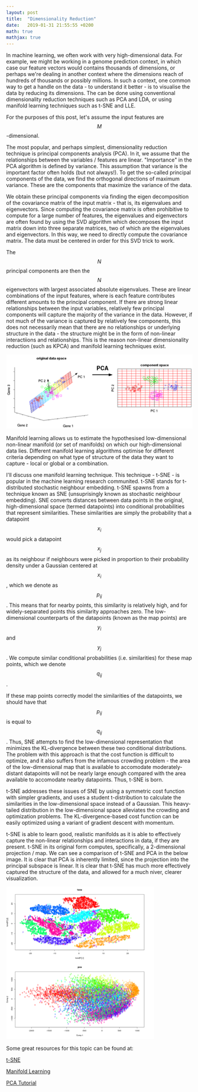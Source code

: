 ```yaml
---
layout: post
title:  "Dimensionality Reduction"
date:   2019-01-31 21:55:55 +0200
math: true
mathjax: true
---
```



In machine learning, we often work with very high-dimensional data. For example, we might be working in a genome prediction context, in which case our feature vectors would contains thousands of dimensions, or perhaps we're dealing in another context where the dimensions reach of hundreds of thousands or possibly millions. In such a context, one common way to get a handle on the data - to understand it better - is to visualise the data by reducing its dimensions. The can be done using conventional dimensionality reduction techniques such as PCA and LDA, or using manifold learning techniques such as t-SNE and LLE.

For the purposes of this post, let's assume the input features are $$ M $$-dimensional.

The most popular, and perhaps simplest, dimensionality reduction technique is principal components analysis (PCA). In it, we assume that the relationships between the variables / features are linear. "Importance" in the PCA algorithm is defined by variance. This assumption that variance is the important factor often holds (but not always!). To get the so-called principal components of the data, we find the orthogonal directions of maximum variance. These are the components that maximize the variance of the data.

We obtain these principal components via finding the eigen decomposition of the covariance matrix of the input matrix - that is, its eigenvalues and eigenvectors. Since computing the covariance matrix is often prohibitive to compute for a large number of features, the eigenvalues and eigenvectors are often found by using the SVD algorithm which decomposes the input matrix down into three separate matrices, two of which are the eigenvalues and eigenvectors. In this way, we need to directly compute the covariance matrix. The data must be centered in order for this SVD trick to work.

The $$ N $$ principal components are then the $$ N $$ eigenvectors with largest associated absolute eigenvalues. These are linear combinations of the input features, where is each feature contributes different amounts to the principal component. If there are strong linear relationships between the input variables, relatively few principal components will capture the majority of the variance in the data. However, if not much of the variance is captured by relatively few components, this does not necessarily mean that there are no relationships or underlying structure in the data - the structure might be in the form of non-linear interactiions and relationships. This is the reason non-linear dimensionality reduction (such as KPCA) and manifold learning techniques exist.

![PCA](/assets/pca.png)

Manifold learning allows us to estimate the hypothesised low-dimensional non-linear manifold (or set of manifolds) on which our high-dimensional data lies. Different manifold learning algorithms optimise for different criteria depending on what type of structure of the data they want to capture - local or global or a combination.

I'll discuss one manifold learning technique. This technique - t-SNE - is popular in the machine learning research communited. t-SNE stands for t-distributed stochastic neighbour embedding. t-SNE spawns from a technique known as SNE (unsuprisingly known as stochastic neighbour embedding). SNE converts distances between data points in the original, high-dimensional space (termed datapoints) into conditional probabilities that represent similarities. These similarities are simply the probability that a datapoint $$ x_i $$ would pick a datapoint $$ x_j $$ as its neighbour if neighbours were picked in proportion to their probability density under a Gaussian centered at $$ x_i $$, which we denote as $$ p_{ij} $$. This means that for nearby points, this similarity is relatively high, and for widely-separated points this similarity approaches zero. The low-dimensional counterparts of the datapoints (known as the map points) are $$ y_i $$ and $$ y_j $$. We compute similar conditional probabilities (i.e. similarities) for these map points, which we denote $$ q_{ij} $$.

If these map points correctly model the similarities of the datapoints, we should have that $$ p_{ij} $$ is equal to $$ q_{ij} $$. Thus, SNE attempts to find the low-dimensional representation that minimizes the KL-divergence between these two conditional distributions. The problem with this approach is that the cost function is difficult to optimize, and it also suffers from the infamous crowding problem - the area of the low-dimensional map that is available to accomodate moderately-distant datapoints will not be nearly large enough compared with the area available to accomodate nearby datapoints. Thus, t-SNE is born.

t-SNE addresses these issues of SNE by using a symmetric cost function with simpler gradients, and uses a student t-distribution to calculate the similarities in the low-dimensional space instead of a Gaussian. This heavy-tailed distribution in the low-dimensional space alleviates the crowding and optimization problems. The KL-divergence-based cost function can be easily optimized using a variant of gradient descent with momentum.

t-SNE is able to learn good, realistic manifolds as it is able to effectively capture the non-linear relationships and interactions in data, if they are present. t-SNE in its original form computes, specifically, a 2-dimensional projection / map. We can see a comparison of t-SNE and PCA in the below image. It is clear that PCA is inherently limited, since the projection into the principal subspace is linear. It is clear that t-SNE has much more effectively captured the structure of the data, and allowed for a much niver, clearer visualization.

![PCA vs t-SNE](/assets/pcavstsne.png)


Some great resources for this topic can be found at:

[t-SNE](http://www.jmlr.org/papers/volume9/vandermaaten08a/vandermaaten08a.pdf)

[Manifold Learning](http://www.jmlr.org/papers/volume9/goldberg08a/goldberg08a.pdf)

[PCA Tutorial](https://www.cs.princeton.edu/picasso/mats/PCA-Tutorial-Intuition_jp.pdf)
